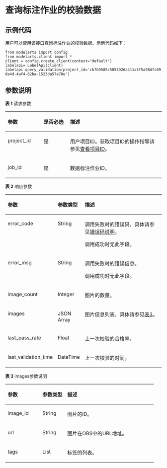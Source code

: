 # 查询标注作业的校验数据<a name="modelarts_04_0033"></a>

## 示例代码<a name="section35881040102516"></a>

用户可以使用该接口查询标注作业的校验数据。示例代码如下：

```
from modelarts import config
from modelarts.client import *
client = config.create_client(context="default")
labelapi= LabelApi(client)
labelapi.query_validation(project_id='cbfb9585c5854926a411a3f5a984fc09',job_id='062ef90a-da4d-4af4-82ba-1523da57e78e')
```

## 参数说明<a name="section14641182516336"></a>

**表 1**  请求参数

<a name="table399585717332"></a>
<table><thead align="left"><tr id="row999613576339"><th class="cellrowborder" valign="top" width="22.932293229322934%" id="mcps1.2.4.1.1"><p id="p399675720338"><a name="p399675720338"></a><a name="p399675720338"></a>参数</p>
</th>
<th class="cellrowborder" valign="top" width="16.91169116911691%" id="mcps1.2.4.1.2"><p id="p15996757163314"><a name="p15996757163314"></a><a name="p15996757163314"></a>是否必选</p>
</th>
<th class="cellrowborder" valign="top" width="60.15601560156016%" id="mcps1.2.4.1.3"><p id="p9996155715331"><a name="p9996155715331"></a><a name="p9996155715331"></a>描述</p>
</th>
</tr>
</thead>
<tbody><tr id="row16996957103315"><td class="cellrowborder" valign="top" width="22.932293229322934%" headers="mcps1.2.4.1.1 "><p id="p2286161911343"><a name="p2286161911343"></a><a name="p2286161911343"></a>project_id</p>
</td>
<td class="cellrowborder" valign="top" width="16.91169116911691%" headers="mcps1.2.4.1.2 "><p id="p171521429103413"><a name="p171521429103413"></a><a name="p171521429103413"></a>是</p>
</td>
<td class="cellrowborder" valign="top" width="60.15601560156016%" headers="mcps1.2.4.1.3 "><p id="p3996157113314"><a name="p3996157113314"></a><a name="p3996157113314"></a>用户项目ID。获取项目ID的操作指导请参见<a href="查看项目ID.md">查看项目ID</a>。</p>
</td>
</tr>
<tr id="row79961257113312"><td class="cellrowborder" valign="top" width="22.932293229322934%" headers="mcps1.2.4.1.1 "><p id="p33271624103410"><a name="p33271624103410"></a><a name="p33271624103410"></a>job_id</p>
</td>
<td class="cellrowborder" valign="top" width="16.91169116911691%" headers="mcps1.2.4.1.2 "><p id="p103295301347"><a name="p103295301347"></a><a name="p103295301347"></a>是</p>
</td>
<td class="cellrowborder" valign="top" width="60.15601560156016%" headers="mcps1.2.4.1.3 "><p id="p19996165793317"><a name="p19996165793317"></a><a name="p19996165793317"></a>数据标注作业ID。</p>
</td>
</tr>
</tbody>
</table>

**表 2**  响应参数

<a name="table1477313259335"></a>
<table><thead align="left"><tr id="row8771192503318"><th class="cellrowborder" valign="top" width="23.192319231923193%" id="mcps1.2.4.1.1"><p id="p3771192553312"><a name="p3771192553312"></a><a name="p3771192553312"></a>参数</p>
</th>
<th class="cellrowborder" valign="top" width="17.18171817181718%" id="mcps1.2.4.1.2"><p id="p1177115255335"><a name="p1177115255335"></a><a name="p1177115255335"></a>参数类型</p>
</th>
<th class="cellrowborder" valign="top" width="59.62596259625962%" id="mcps1.2.4.1.3"><p id="p1177132515332"><a name="p1177132515332"></a><a name="p1177132515332"></a>描述</p>
</th>
</tr>
</thead>
<tbody><tr id="row137721258330"><td class="cellrowborder" valign="top" width="23.192319231923193%" headers="mcps1.2.4.1.1 "><p id="p1177122513314"><a name="p1177122513314"></a><a name="p1177122513314"></a>error_code</p>
</td>
<td class="cellrowborder" valign="top" width="17.18171817181718%" headers="mcps1.2.4.1.2 "><p id="p6771112513316"><a name="p6771112513316"></a><a name="p6771112513316"></a>String</p>
</td>
<td class="cellrowborder" valign="top" width="59.62596259625962%" headers="mcps1.2.4.1.3 "><p id="p10772102543318"><a name="p10772102543318"></a><a name="p10772102543318"></a>调用失败时的错误码，具体请参见<a href="公共参数.md#section29446341644">错误码说明</a>。</p>
<p id="p777232513314"><a name="p777232513314"></a><a name="p777232513314"></a>调用成功时无此字段。</p>
</td>
</tr>
<tr id="row9772182553318"><td class="cellrowborder" valign="top" width="23.192319231923193%" headers="mcps1.2.4.1.1 "><p id="p17721925113311"><a name="p17721925113311"></a><a name="p17721925113311"></a>error_msg</p>
</td>
<td class="cellrowborder" valign="top" width="17.18171817181718%" headers="mcps1.2.4.1.2 "><p id="p27726256336"><a name="p27726256336"></a><a name="p27726256336"></a>String</p>
</td>
<td class="cellrowborder" valign="top" width="59.62596259625962%" headers="mcps1.2.4.1.3 "><p id="p14772122519335"><a name="p14772122519335"></a><a name="p14772122519335"></a>调用失败时的错误信息。</p>
<p id="p167720254332"><a name="p167720254332"></a><a name="p167720254332"></a>调用成功时无此字段。</p>
</td>
</tr>
<tr id="row877252573313"><td class="cellrowborder" valign="top" width="23.192319231923193%" headers="mcps1.2.4.1.1 "><p id="p27721257339"><a name="p27721257339"></a><a name="p27721257339"></a>image_count</p>
</td>
<td class="cellrowborder" valign="top" width="17.18171817181718%" headers="mcps1.2.4.1.2 "><p id="p277242583314"><a name="p277242583314"></a><a name="p277242583314"></a>Integer</p>
</td>
<td class="cellrowborder" valign="top" width="59.62596259625962%" headers="mcps1.2.4.1.3 "><p id="p37721425133320"><a name="p37721425133320"></a><a name="p37721425133320"></a>图片的数量。</p>
</td>
</tr>
<tr id="row37721425123317"><td class="cellrowborder" valign="top" width="23.192319231923193%" headers="mcps1.2.4.1.1 "><p id="p67721725193319"><a name="p67721725193319"></a><a name="p67721725193319"></a>images</p>
</td>
<td class="cellrowborder" valign="top" width="17.18171817181718%" headers="mcps1.2.4.1.2 "><p id="p1777214251330"><a name="p1777214251330"></a><a name="p1777214251330"></a>JSON Array</p>
</td>
<td class="cellrowborder" valign="top" width="59.62596259625962%" headers="mcps1.2.4.1.3 "><p id="p1077252533316"><a name="p1077252533316"></a><a name="p1077252533316"></a>图片信息列表，具体请参见<a href="#table8775925113315">表3</a>。</p>
</td>
</tr>
<tr id="row277212514330"><td class="cellrowborder" valign="top" width="23.192319231923193%" headers="mcps1.2.4.1.1 "><p id="p7772162583313"><a name="p7772162583313"></a><a name="p7772162583313"></a>last_pass_rate</p>
</td>
<td class="cellrowborder" valign="top" width="17.18171817181718%" headers="mcps1.2.4.1.2 "><p id="p19772192583315"><a name="p19772192583315"></a><a name="p19772192583315"></a>Float</p>
</td>
<td class="cellrowborder" valign="top" width="59.62596259625962%" headers="mcps1.2.4.1.3 "><p id="p167721625133316"><a name="p167721625133316"></a><a name="p167721625133316"></a>上一次校验的合格率。</p>
</td>
</tr>
<tr id="row18773172520332"><td class="cellrowborder" valign="top" width="23.192319231923193%" headers="mcps1.2.4.1.1 "><p id="p1077218253334"><a name="p1077218253334"></a><a name="p1077218253334"></a>last_validation_time</p>
</td>
<td class="cellrowborder" valign="top" width="17.18171817181718%" headers="mcps1.2.4.1.2 "><p id="p147721825153312"><a name="p147721825153312"></a><a name="p147721825153312"></a>DateTime</p>
</td>
<td class="cellrowborder" valign="top" width="59.62596259625962%" headers="mcps1.2.4.1.3 "><p id="p877232519335"><a name="p877232519335"></a><a name="p877232519335"></a>上一次校验的时间。</p>
</td>
</tr>
</tbody>
</table>

**表 3**  images参数说明

<a name="table8775925113315"></a>
<table><thead align="left"><tr id="row137731025143320"><th class="cellrowborder" valign="top" width="23.37233723372337%" id="mcps1.2.4.1.1"><p id="p1877352516333"><a name="p1877352516333"></a><a name="p1877352516333"></a>参数</p>
</th>
<th class="cellrowborder" valign="top" width="16.74167416741674%" id="mcps1.2.4.1.2"><p id="p167731252331"><a name="p167731252331"></a><a name="p167731252331"></a>参数类型</p>
</th>
<th class="cellrowborder" valign="top" width="59.88598859885988%" id="mcps1.2.4.1.3"><p id="p1377322503317"><a name="p1377322503317"></a><a name="p1377322503317"></a>描述</p>
</th>
</tr>
</thead>
<tbody><tr id="row577314258336"><td class="cellrowborder" valign="top" width="23.37233723372337%" headers="mcps1.2.4.1.1 "><p id="p20773132563316"><a name="p20773132563316"></a><a name="p20773132563316"></a>image_id</p>
</td>
<td class="cellrowborder" valign="top" width="16.74167416741674%" headers="mcps1.2.4.1.2 "><p id="p10773725193316"><a name="p10773725193316"></a><a name="p10773725193316"></a>String</p>
</td>
<td class="cellrowborder" valign="top" width="59.88598859885988%" headers="mcps1.2.4.1.3 "><p id="p107731025163313"><a name="p107731025163313"></a><a name="p107731025163313"></a>图片的ID。</p>
</td>
</tr>
<tr id="row1877520256339"><td class="cellrowborder" valign="top" width="23.37233723372337%" headers="mcps1.2.4.1.1 "><p id="p16773425133319"><a name="p16773425133319"></a><a name="p16773425133319"></a>url</p>
</td>
<td class="cellrowborder" valign="top" width="16.74167416741674%" headers="mcps1.2.4.1.2 "><p id="p1177392533311"><a name="p1177392533311"></a><a name="p1177392533311"></a>String</p>
</td>
<td class="cellrowborder" valign="top" width="59.88598859885988%" headers="mcps1.2.4.1.3 "><p id="p477512252330"><a name="p477512252330"></a><a name="p477512252330"></a>图片在OBS中的URL地址。</p>
</td>
</tr>
<tr id="row177532517331"><td class="cellrowborder" valign="top" width="23.37233723372337%" headers="mcps1.2.4.1.1 "><p id="p14775132533317"><a name="p14775132533317"></a><a name="p14775132533317"></a>tags</p>
</td>
<td class="cellrowborder" valign="top" width="16.74167416741674%" headers="mcps1.2.4.1.2 "><p id="p177515259335"><a name="p177515259335"></a><a name="p177515259335"></a>List</p>
</td>
<td class="cellrowborder" valign="top" width="59.88598859885988%" headers="mcps1.2.4.1.3 "><p id="p18775162513310"><a name="p18775162513310"></a><a name="p18775162513310"></a>标签的列表。</p>
</td>
</tr>
</tbody>
</table>

